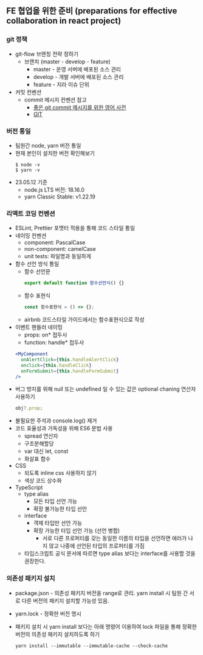 ## FE 협업을 위한 준비 (preparations for effective collaboration in react project)

### git 정책

- git-flow 브랜칭 전략 정하기
  - 브랜치 (master - develop - feature)
    - master - 운영 서버에 배포된 소스 관리
    - develop - 개발 서버에 배포된 소스 관리
    - feature - 지라 이슈 단위
- 커밋 컨벤션
  - commit 메시지 컨벤션 참고
    - [좋은 git commit 메시지를 위한 영어 사전](https://blog.ull.im/engineering/2019/03/10/logs-on-git.html)
    - [GIT](https://danalfintech.atlassian.net/wiki/spaces/R/pages/169148429)

### 버전 통일

- 팀원간 node, yarn 버전 통일
- 현재 본인이 설치한 버전 확인해보기
  ```shell
  $ node -v
  $ yarn -v
  ```
- 23.05.12 기준
  - node.js LTS 버전: 18.16.0
  - yarn Classic Stable: v1.22.19

### 리액트 코딩 컨벤션

- ESLint, Prettier 포맷터 적용을 통해 코드 스타일 통일
- 네이밍 컨벤션
  - component: PascalCase
  - non-component: camelCase
  - unit tests: 파일명과 동일하게
- 함수 선언 방식 통일
  - 함수 선언문
    ```javascript
    export default function 함수선언식() {}
    ```
  - 함수 표현식
    ```javascript
    const 함수표현식 = () => {};
    ```
  - airbnb 코드스타일 가이드에서는 함수표현식으로 작성
- 이벤트 핸들러 네이밍
  - props: on\* 접두사
  - function: handle\* 접두사
  ```jsx
  <MyComponent
    onAlertClick={this.handleAlertClick}
    onclick={this.handleClick}
    onFormSubmit={this.handleFormSubmit}
  />
  ```
- 버그 방지를 위해 null 또는 undefined 일 수 있는 값은 optional chaning 연산자 사용하기
  ```javascript
  obj?.prop;
  ```
- 불필요한 주석과 console.log() 제거
- 코드 효율성과 가독성을 위해 ES6 문법 사용
  - spread 연산자
  - 구조분해할당
  - var 대신 let, const
  - 화살표 함수
- CSS
  - 되도록 inline css 사용하지 않기
  - 색상 코드 상수화
- TypeScript
  - type alias
    - 모든 타입 선언 가능
    - 확장 불가능한 타입 선언
  - interface
    - 객체 타입만 선언 가능
    - 확장 가능한 타입 선언 가능 (선언 병합)
      - 서로 다른 프로퍼티를 갖는 동일한 이름의 타입을 선언하면 에러가 나지 않고 나중에 선언된 타입의 프로퍼티를 가짐
  - 타입스크립트 공식 문서에 따르면 type alias 보다는 interface를 사용할 것을 권장한다.

### 의존성 패키지 설치

- package.json - 의존성 패키지 버전을 range로 관리. yarn install 시 팀원 간 서로 다른 버전의 패키지 설치할 가능성 있음.
- yarn.lock - 정확한 버전 명시
- 패키지 설치 시 yarn install 보다는 아래 명령어 이용하여 lock 파일을 통해 정확한 버전의 의존성 패키지 설치하도록 하기

  ```shell
  yarn install --immutable --immutable-cache --check-cache
  ```
